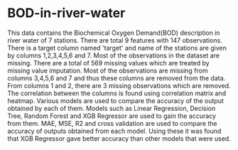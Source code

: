# BOD-in-river-water
This data contains the Biochemical Oxygen Demand(BOD) description in river water of 7 stations. There are total 9 features with 147 observations. There is a target column named 'target' and name of the stations are given by columns 1,2,3,4,5,6 and 7. Most of the observations in the dataset are missing. There are a total of 569 missing values which are treated by missing value imputation. Most of the observations are missing from columns 3,4,5,6 and 7 and thus these columns are removed from the data. From columns 1 and 2, there are 3 missing observations which are removed. The correlation between the columns is found using correlation matrix and heatmap. Various models are used to compare the accuracy of the output obtained by each of them. Models such as Linear Regression, Decision Tree, Random Forest and XGB Regressor are used to gain the accuracy from them. MAE, MSE, R2 and cross validation are used to compare the accuracy of outputs obtained from each model. Using these it was found that XGB Regressor gave better accuracy than other models that were used.

